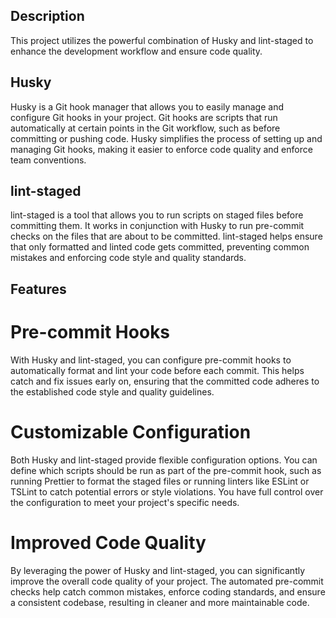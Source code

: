 ## Description
This project utilizes the powerful combination of Husky and lint-staged to enhance the development workflow and ensure code quality.

## Husky
Husky is a Git hook manager that allows you to easily manage and configure Git hooks in your project. Git hooks are scripts that run automatically at certain points in the Git workflow, such as before committing or pushing code. Husky simplifies the process of setting up and managing Git hooks, making it easier to enforce code quality and enforce team conventions.

## lint-staged
lint-staged is a tool that allows you to run scripts on staged files before committing them. It works in conjunction with Husky to run pre-commit checks on the files that are about to be committed. lint-staged helps ensure that only formatted and linted code gets committed, preventing common mistakes and enforcing code style and quality standards.

## Features
# Pre-commit Hooks
With Husky and lint-staged, you can configure pre-commit hooks to automatically format and lint your code before each commit. This helps catch and fix issues early on, ensuring that the committed code adheres to the established code style and quality guidelines.

# Customizable Configuration
Both Husky and lint-staged provide flexible configuration options. You can define which scripts should be run as part of the pre-commit hook, such as running Prettier to format the staged files or running linters like ESLint or TSLint to catch potential errors or style violations. You have full control over the configuration to meet your project's specific needs.

# Improved Code Quality
By leveraging the power of Husky and lint-staged, you can significantly improve the overall code quality of your project. The automated pre-commit checks help catch common mistakes, enforce coding standards, and ensure a consistent codebase, resulting in cleaner and more maintainable code.